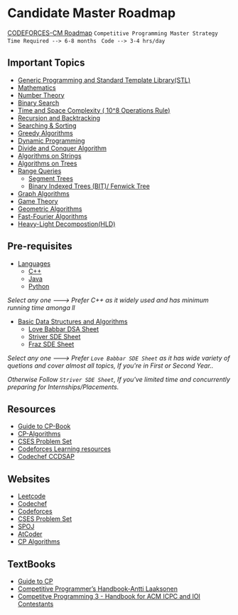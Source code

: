 # Candidate Master Roadmap 

[CODEFORCES-CM Roadmap](https://whimsical.com/codeforces-candidate-master-roadmap-by-love-babbar-7QUiVhYGs4jFyTZ4yKgtGS) `Competitive Programming Master Strategy` `Time Required --> 6-8 months`  ` Code --> 3-4 hrs/day`



## Important Topics

- [Generic Programming and Standard Template Library(STL)]()
- [Mathematics]()
- [Number Theory]()
- [Binary Search]()
- [Time and Space Complexity ( 10^8 Operations Rule)]()
- [Recursion and Backtracking]()
- [Searching & Sorting]()
- [Greedy Algorithms]()
- [Dynamic Programming]()
- [Divide and Conquer Algorithm]()
- [Algorithms on Strings]()
- [Algorithms on Trees]()
- [Range Queries]()
   - [Segment Trees]()   
   - [Binary Indexed Trees (BIT)/ Fenwick Tree]()
- [Graph Algorithms]()
- [Game Theory]()
- [Geometric Algorithms]()
- [Fast-Fourier Algorithms]()
- [Heavy-Light Decompostion(HLD)]()  


## Pre-requisites

- [Languages]()
   - [C++]()
   - [Java]()
   - [Python]()

*Select any one ---> Prefer C++ as it widely used and has minimum running time amonga ll*

- [Basic Data Structures and Algorithms]()
   - [Love Babbar DSA Sheet]()
   - [Striver SDE Sheet]() 
   - [Fraz SDE Sheet]()

*Select any one ---> Prefer `Love Babbar SDE Sheet` as it has wide variety of quetions and cover almost all topics, If you're in First or Second Year..* 

*Otherwise Follow `Striver SDE Sheet`, If you've limited time and concurrently preparing for Internships/Placements.*


## Resources

- [Guide to CP-Book]()
- [CP-Algorithms]()
- [CSES Problem Set]()
- [Codeforces Learning resources]()
- [Codechef CCDSAP]()

## Websites 

- [Leetcode]()
- [Codechef]()
- [Codeforces]()
- [CSES Problem Set]()
- [SPOJ]()
- [AtCoder]()
- [CP Algorithms]()

## TextBooks

- [Guide to CP]()
- [Competitive Programmer’s Handbook-Antti Laaksonen]()
- [Competitve Programming 3 - Handbook for ACM ICPC and IOI Contestants]()
